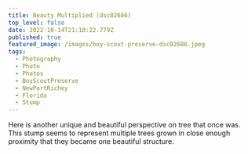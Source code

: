 ```yaml
---
title: Beauty Multiplied (dsc02686)
top_level: false
date: 2022-10-14T21:10:22.779Z
published: true
featured_image: /images/boy-scout-preserve-dsc02686.jpeg
tags:
  - Photography
  - Photo
  - Photos
  - BoyScoutPreserve
  - NewPortRichey
  - Florida
  - Stump
---
```

Here is another unique and beautiful perspective on tree that once was. This stump seems to represent multiple trees grown in close enough proximity that they became one beautiful structure.